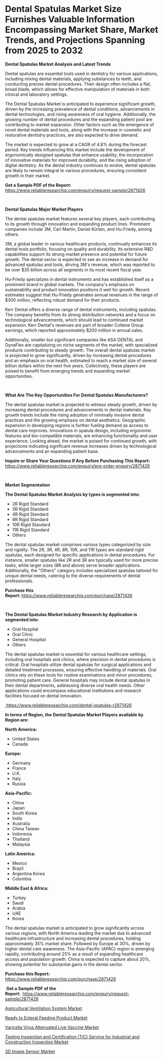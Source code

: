 <p><h1>Dental Spatulas Market Size Furnishes Valuable Information Encompassing Market Share, Market Trends, and Projections Spanning from 2025 to 2032</h1></p><p><strong>Dental Spatulas Market Analysis and Latest Trends</strong></p>
<p><p>Dental spatulas are essential tools used in dentistry for various applications, including mixing dental materials, applying substances to teeth, and conducting precise dental procedures. Their design often includes a flat, broad blade, which allows for effective manipulation of materials in both clinical and laboratory settings. </p><p>The Dental Spatulas Market is anticipated to experience significant growth, driven by the increasing prevalence of dental conditions, advancements in dental technologies, and rising awareness of oral hygiene. Additionally, the growing number of dental procedures and the expanding patient pool are contributing to market expansion. Other factors such as the emergence of novel dental materials and tools, along with the increase in cosmetic and restorative dentistry practices, are also expected to drive demand.</p><p>The market is expected to grow at a CAGR of 4.8% during the forecast period. Key trends influencing this market include the development of ergonomically designed spatulas that enhance usability, the incorporation of innovative materials for improved durability, and the rising adoption of digital dentistry. As the dental industry continues to evolve, dental spatulas are likely to remain integral to various procedures, ensuring consistent growth in their market.</p></p>
<p><strong>Get a Sample PDF of the Report:&nbsp;</strong> <a href="https://www.reliableresearchiq.com/enquiry/request-sample/2871426?utm_campaign=1159&utm_medium=2&utm_source=Github&utm_content=ia&utm_term=12032025&utm_id=dental-spatulas">https://www.reliableresearchiq.com/enquiry/request-sample/2871426</a></p>
<p>&nbsp;</p>
<p><strong>Dental Spatulas Major Market Players</strong></p>
<p><p>The dental spatulas market features several key players, each contributing to its growth through innovation and expanding product lines. Prominent companies include 3M, Carl Martin, Daniel Kürten, and Hu-Friedy, among others.</p><p>3M, a global leader in various healthcare products, continually enhances its dental tools portfolio, focusing on quality and durability. Its extensive R&D capabilities support its strong market presence and potential for future growth. The dental sector is expected to see an increase in demand for advanced spatulas and tools, driving 3M's revenue, which was reported to be over $35 billion across all segments in its most recent fiscal year.</p><p>Hu-Friedy specializes in dental instruments and has established itself as a prominent brand in global markets. The company's emphasis on sustainability and product innovation positions it well for growth. Recent estimates suggest that Hu-Friedy generates annual revenues in the range of $300 million, reflecting robust demand for their products.</p><p>Kerr Dental offers a diverse range of dental instruments, including spatulas. The company benefits from its strong distribution networks and a focus on technological advancements, which should lead to continued market expansion. Kerr Dental's revenues are part of broader Coltene Group earnings, which reported approximately $200 million in annual sales.</p><p>Additionally, smaller but significant companies like ASA DENTAL and DynaFlex are capitalizing on niche segments of the market, with specialized products contributing to steady growth. The overall dental spatulas market is projected to grow significantly, driven by increasing dental procedures and an emphasis on oral health, estimated to reach a market size of several billion dollars within the next five years. Collectively, these players are poised to benefit from emerging trends and expanding market opportunities.</p></p>
<p>&nbsp;</p>
<p><strong>What Are The Key Opportunities For Dental Spatulas Manufacturers?</strong></p>
<p><p>The dental spatulas market is projected to witness steady growth, driven by increasing dental procedures and advancements in dental materials. Key growth trends include the rising adoption of minimally invasive dental practices and the growing emphasis on dental aesthetics. Geographic expansion in developing regions is further fueling demand as access to dental care improves. Innovations in spatula design, including ergonomic features and bio-compatible materials, are enhancing functionality and user experience. Looking ahead, the market is poised for continued growth, with projections indicating significant revenue increases driven by technological advancements and an expanding patient base.</p></p>
<p><strong>Inquire or Share Your Questions If Any Before Purchasing This Report:</strong> <a href="https://www.reliableresearchiq.com/enquiry/pre-order-enquiry/2871426?utm_campaign=1159&utm_medium=2&utm_source=Github&utm_content=ia&utm_term=12032025&utm_id=dental-spatulas">https://www.reliableresearchiq.com/enquiry/pre-order-enquiry/2871426</a></p>
<p>&nbsp;</p>
<p><strong>Market Segmentation</strong></p>
<p><strong>The Dental Spatulas Market Analysis by types is segmented into:</strong></p>
<p><ul><li>2R Rigid Standard</li><li>3R Rigid Standard</li><li>4R Rigid Standard</li><li>8R Rigid Standard</li><li>10R Rigid Standard</li><li>11R Rigid Standard</li><li>Others</li></ul></p>
<p><p>The dental spatulas market comprises various types categorized by size and rigidity. The 2R, 3R, 4R, 8R, 10R, and 11R types are standard rigid spatulas, each designed for specific applications in dental procedures. For instance, smaller spatulas like 2R and 3R are typically used for more precise tasks, while larger sizes (8R and above) serve broader applications. Additionally, the "Others" category includes specialized spatulas tailored for unique dental needs, catering to the diverse requirements of dental professionals.</p></p>
<p><strong>Purchase this Report:&nbsp;</strong><a href="https://www.reliableresearchiq.com/purchase/2871426?utm_campaign=1159&utm_medium=2&utm_source=Github&utm_content=ia&utm_term=12032025&utm_id=dental-spatulas">https://www.reliableresearchiq.com/purchase/2871426</a></p>
<p>&nbsp;</p>
<p><strong>The Dental Spatulas Market Industry Research by Application is segmented into:</strong></p>
<p><ul><li>Oral Hospital</li><li>Oral Clinic</li><li>General Hospital</li><li>Others</li></ul></p>
<p><p>The dental spatulas market is essential for various healthcare settings, including oral hospitals and clinics, where precision in dental procedures is critical. Oral hospitals utilize dental spatulas for surgical applications and detailed treatment processes, ensuring effective handling of materials. Oral clinics rely on these tools for routine examinations and minor procedures, promoting patient care. General hospitals may include dental spatulas in their dental departments, addressing diverse oral health needs. Other applications could encompass educational institutions and research facilities focused on dental innovation.</p></p>
<p><a href="https://www.reliableresearchiq.com/dental-spatulas-r2871426?utm_campaign=1159&utm_medium=2&utm_source=Github&utm_content=ia&utm_term=12032025&utm_id=dental-spatulas">&nbsp;https://www.reliableresearchiq.com/dental-spatulas-r2871426</a></p>
<p><strong>In terms of Region, the Dental Spatulas Market Players available by Region are:</strong></p>
<p>
    <p> <strong> North America: </strong>
        <ul>
            <li>United States</li>
            <li>Canada</li>
        </ul>
        </p> 
    <p> <strong> Europe: </strong>
        <ul>
            <li>Germany</li>
            <li>France</li>
            <li>U.K.</li>
            <li>Italy</li>
            <li>Russia</li>
        </ul>
        </p> 
    <p> <strong> Asia-Pacific: </strong>
        <ul>
            <li>China</li>
            <li>Japan</li>
            <li>South Korea</li>
            <li>India</li>
            <li>Australia</li>
            <li>China Taiwan</li>
            <li>Indonesia</li>
            <li>Thailand</li>
            <li>Malaysia</li>
        </ul>
        </p> 
    <p> <strong> Latin America: </strong>
        <ul>
            <li>Mexico</li>
            <li>Brazil</li>
            <li>Argentina Korea</li>
            <li>Colombia</li>
        </ul>
        </p> 
    <p> <strong> Middle East & Africa: </strong>
        <ul>
            <li>Turkey</li>
            <li>Saudi</li>
            <li>Arabia</li>
            <li>UAE</li>
            <li>Korea</li>
        </ul>
    </p>
    </p>
<p><p>The dental spatulas market is anticipated to grow significantly across various regions, with North America leading the market due to advanced healthcare infrastructure and increasing dental procedures, holding approximately 35% market share. Followed by Europe at 30%, driven by higher dental care awareness. The Asia-Pacific (APAC) region is emerging rapidly, contributing around 25% as a result of expanding healthcare access and population growth. China is expected to capture about 20%, showing potential for substantial gains in the dental sector.</p></p>
<p><strong>Purchase this Report: </strong><a href="https://www.reliableresearchiq.com/purchase/2871426?utm_campaign=1159&utm_medium=2&utm_source=Github&utm_content=ia&utm_term=12032025&utm_id=dental-spatulas">https://www.reliableresearchiq.com/purchase/2871426</a></p>
<p>&nbsp;<strong>Get a Sample PDF of the Report:&nbsp;&nbsp;</strong><a href="https://www.reliableresearchiq.com/enquiry/request-sample/2871426?utm_campaign=1159&utm_medium=2&utm_source=Github&utm_content=ia&utm_term=12032025&utm_id=dental-spatulas">https://www.reliableresearchiq.com/enquiry/request-sample/2871426</a></p>
<p><strong></strong></p>
<p><p><a href="https://github.com/tamerlgwilt/Market-Research-Report-List-1/blob/main/agricultural-ventilation-system-market.md?utm_campaign=1159&utm_medium=2&utm_source=Github&utm_content=ia&utm_term=12032025&utm_id=dental-spatulas">Agricultural Ventilation System Market</a></p><p><a href="https://github.com/rwanjamiul/Market-Research-Report-List-1/blob/main/ready-to-enteral-feeding-product-market.md?utm_campaign=1159&utm_medium=2&utm_source=Github&utm_content=ia&utm_term=12032025&utm_id=dental-spatulas">Ready to Enteral Feeding Product Market</a></p><p><a href="https://github.com/gorbaicodaro/Market-Research-Report-List-1/blob/main/varicella-virus-attenuated-live-vaccine-market.md?utm_campaign=1159&utm_medium=2&utm_source=Github&utm_content=ia&utm_term=12032025&utm_id=dental-spatulas">Varicella Virus Attenuated Live Vaccine Market</a></p><p><a href="https://github.com/sivyerloucks/Market-Research-Report-List-1/blob/main/testing-inspection-and-certification-tic-service-for-industrial-and-construction-inspection-market.md?utm_campaign=1159&utm_medium=2&utm_source=Github&utm_content=ia&utm_term=12032025&utm_id=dental-spatulas">Testing Inspection and Certification (TIC) Service for Industrial and Construction Inspection Market</a></p><p><a href="https://github.com/edderkoliso1/Market-Research-Report-List-1/blob/main/3d-image-sensor-market.md?utm_campaign=1159&utm_medium=2&utm_source=Github&utm_content=ia&utm_term=12032025&utm_id=dental-spatulas">3D Image Sensor Market</a></p></p>